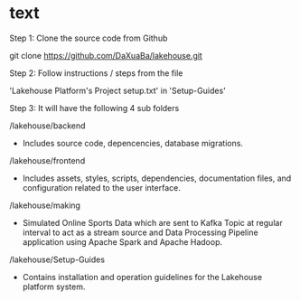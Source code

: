 # text
Step 1: Clone the source code from Github

git clone https://github.com/DaXuaBa/lakehouse.git

Step 2: Follow instructions / steps from the file

'Lakehouse Platform's Project setup.txt' in 'Setup-Guides' 

Step 3: It will have the following 4 sub folders

/lakehouse/backend 
- Includes source code, depencencies, database migrations.

/lakehouse/frontend
- Includes assets, styles, scripts, dependencies, documentation files, and configuration related to the user interface.

/lakehouse/making
- Simulated Online Sports Data which are sent to Kafka Topic at regular interval to act as a stream source and Data Processing
Pipeline application using Apache Spark and Apache Hadoop.

/lakehouse/Setup-Guides
- Contains installation and operation guidelines for the Lakehouse platform system.
